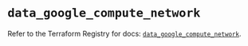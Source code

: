 # `data_google_compute_network`

Refer to the Terraform Registry for docs: [`data_google_compute_network`](https://registry.terraform.io/providers/drfaust92/google/4.16.4/docs/data-sources/compute_network).
